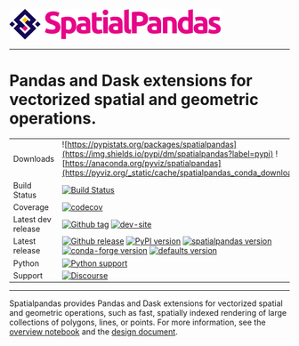 <img src="https://github.com/holoviz/spatialpandas/raw/main/doc/_static/logo_horizontal.png" data-canonical-src="https://github.com/holoviz/spatialpandas/raw/main/doc/_static/logo_horizontal.png" width="380"/><br>

-----------------

# Pandas and Dask extensions for vectorized spatial and geometric operations.

|    |    |
| --- | --- |
| Downloads | ![https://pypistats.org/packages/spatialpandas](https://img.shields.io/pypi/dm/spatialpandas?label=pypi) ![https://anaconda.org/pyviz/spatialpandas](https://pyviz.org/_static/cache/spatialpandas_conda_downloads_badge.svg)
| Build Status | [![Build Status](https://github.com/holoviz/spatialpandas/actions/workflows/test.yaml/badge.svg?branch=main)](https://github.com/holoviz/spatialpandas/actions/workflows/test.yaml?query=branch%3Amain) |
| Coverage | [![codecov](https://codecov.io/gh/holoviz/spatialpandas/branch/main/graph/badge.svg)](https://codecov.io/gh/holoviz/spatialpandas) |
| Latest dev release | [![Github tag](https://img.shields.io/github/tag/holoviz/spatialpandas.svg?label=tag&colorB=11ccbb)](https://github.com/holoviz/spatialpandas/tags) [![dev-site](https://img.shields.io/website-up-down-green-red/http/dev.spatialpandas.org.svg?label=dev%20website)](https://dev.spatialpandas.org) |
| Latest release | [![Github release](https://img.shields.io/github/release/holoviz/spatialpandas.svg?label=tag&colorB=11ccbb)](https://github.com/holoviz/spatialpandas/releases) [![PyPI version](https://img.shields.io/pypi/v/spatialpandas.svg?colorB=cc77dd)](https://pypi.python.org/pypi/spatialpandas) [![spatialpandas version](https://img.shields.io/conda/v/pyviz/spatialpandas.svg?colorB=4488ff&style=flat)](https://anaconda.org/pyviz/spatialpandas) [![conda-forge version](https://img.shields.io/conda/v/conda-forge/spatialpandas.svg?label=conda%7Cconda-forge&colorB=4488ff)](https://anaconda.org/conda-forge/spatialpandas) [![defaults version](https://img.shields.io/conda/v/anaconda/spatialpandas.svg?label=conda%7Cdefaults&style=flat&colorB=4488ff)](https://anaconda.org/anaconda/spatialpandas) |
| Python | [![Python support](https://img.shields.io/pypi/pyversions/spatialpandas.svg)](https://pypi.org/project/spatialpandas/) |
| Support | [![Discourse](https://img.shields.io/discourse/status?server=https%3A%2F%2Fdiscourse.holoviz.org)](https://discourse.holoviz.org/) |

-----------------

Spatialpandas provides Pandas and Dask extensions for vectorized spatial and geometric operations, such as fast, spatially indexed rendering of large collections of polygons, lines, or points. For more information, see the [overview notebook](https://nbviewer.jupyter.org/github/holoviz/spatialpandas/blob/main/examples/Overview.ipynb) and the [design document](https://github.com/holoviz/spatialpandas/issues/1#issue-513306469).
